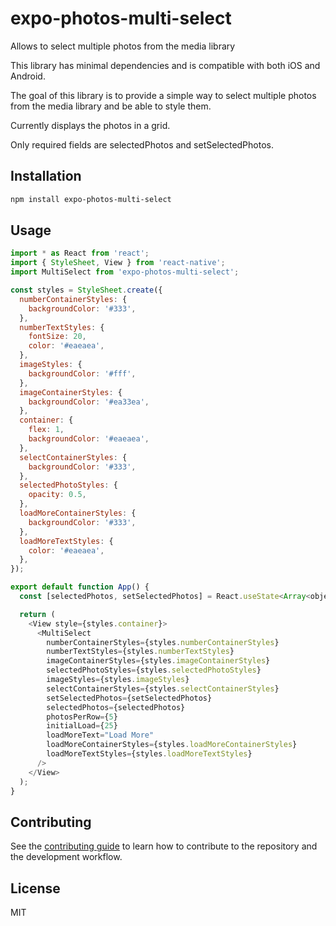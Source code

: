 # expo-photos-multi-select

Allows to select multiple photos from the media library

This library has minimal dependencies and is compatible with both iOS and Android.

The goal of this library is to provide a simple way to select multiple photos from the media library and be able to style them.

Currently displays the photos in a grid.

Only required fields are selectedPhotos and setSelectedPhotos.

## Installation

```sh
npm install expo-photos-multi-select
```

## Usage

```js
import * as React from 'react';
import { StyleSheet, View } from 'react-native';
import MultiSelect from 'expo-photos-multi-select';

const styles = StyleSheet.create({
  numberContainerStyles: {
    backgroundColor: '#333',
  },
  numberTextStyles: {
    fontSize: 20,
    color: '#eaeaea',
  },
  imageStyles: {
    backgroundColor: '#fff',
  },
  imageContainerStyles: {
    backgroundColor: '#ea33ea',
  },
  container: {
    flex: 1,
    backgroundColor: '#eaeaea',
  },
  selectContainerStyles: {
    backgroundColor: '#333',
  },
  selectedPhotoStyles: {
    opacity: 0.5,
  },
  loadMoreContainerStyles: {
    backgroundColor: '#333',
  },
  loadMoreTextStyles: {
    color: '#eaeaea',
  },
});

export default function App() {
  const [selectedPhotos, setSelectedPhotos] = React.useState<Array<object>>([]);

  return (
    <View style={styles.container}>
      <MultiSelect
        numberContainerStyles={styles.numberContainerStyles}
        numberTextStyles={styles.numberTextStyles}
        imageContainerStyles={styles.imageContainerStyles}
        selectedPhotoStyles={styles.selectedPhotoStyles}
        imageStyles={styles.imageStyles}
        selectContainerStyles={styles.selectContainerStyles}
        setSelectedPhotos={setSelectedPhotos}
        selectedPhotos={selectedPhotos}
        photosPerRow={5}
        initialLoad={25}
        loadMoreText="Load More"
        loadMoreContainerStyles={styles.loadMoreContainerStyles}
        loadMoreTextStyles={styles.loadMoreTextStyles}
      />
    </View>
  );
}

```

## Contributing

See the [contributing guide](CONTRIBUTING.md) to learn how to contribute to the repository and the development workflow.

## License

MIT
